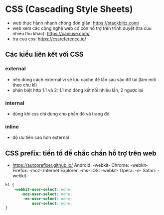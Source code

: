 # CSS (Cascading Style Sheets)

- web thực hành nhanh chóng đơn giản: <https://stackblitz.com/>
- web xem các công nghệ web có còn hỗ trợ trên trình duyệt (tra cuu nhieu thu khac): <https://caniuse.com/>
- tra cuu css: <https://cssreference.io/>

## Các kiểu liên kết với CSS

### external

- nên dùng cách external vì sẽ lưu cache để lần sau vào đỡ tải (làm mới theo chu kì)
- phân biệt http 1.1 và 2: 1.1 mở đóng kết nối nhiều lần, 2 ngược lại

### internal

- dùng khi css chỉ dùng cho phần đó và trang đó

### inline

- độ ưu tiên cao hơn external

## CSS prefix: tiền tố để chắc chắn hỗ trợ trên web

- <https://autoprefixer.github.io/>
Android: -webkit-
Chrome: -webkit-
Firefox: -moz-
Internet Explorer: -ms-
iOS: -webkit-
Opera: -o-
Safari: -webkit-

```css
h1 {
    -webkit-user-select: none;
       -moz-user-select: none;
        -ms-user-select: none;
            user-select: none;   
}
```
